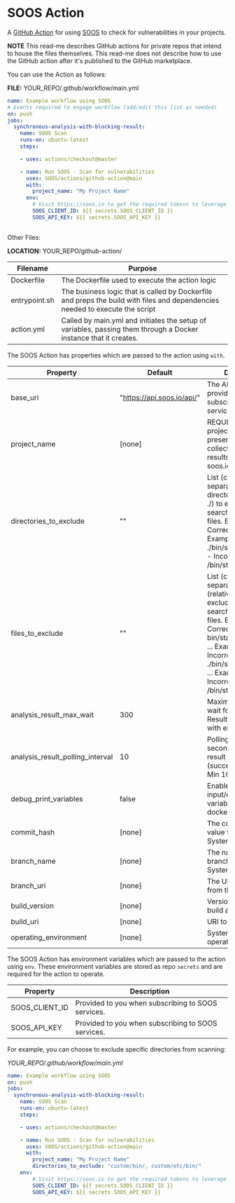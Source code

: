 # SOOS Action

A [GitHub Action](https://github.com/features/actions) for using [SOOS](https://soos.io) to check for
vulnerabilities in your projects.

**NOTE** This read-me describes GitHub actions for private repos that intend to house the files themselves. This read-me does not describe how to use the GitHub action after it's published to the GitHub marketplace.

You can use the Action as follows:

**FILE:** YOUR_REPO/.github/workflow/main.yml

```yaml
name: Example workflow using SOOS
# Events required to engage workflow (add/edit this list as needed)
on: push
jobs:
  synchronous-analysis-with-blocking-result:
    name: SOOS Scan
    runs-on: ubuntu-latest
    steps:

    - uses: actions/checkout@master

    - name: Run SOOS - Scan for vulnerabilities
      uses: SOOS/actions/github-action@main
      with:
        project_name: "My Project Name"
      env:
        # Visit https://soos.io to get the required tokens to leverage SOOS scanning/analysis services
        SOOS_CLIENT_ID: ${{ secrets.SOOS_CLIENT_ID }}
        SOOS_API_KEY: ${{ secrets.SOOS_API_KEY }}
        
```

Other Files:

**LOCATION:** YOUR_REPO/github-action/

| Filename | Purpose |
| --- | --- |
| Dockerfile | The Dockerfile used to execute the action logic |
| entrypoint.sh | The business logic that is called by Dockerfile and preps the build with files and dependencies needed to execute the script |
| action.yml | Called by main.yml and initiates the setup of variables, passing them through a Docker instance that it creates. |

The SOOS Action has properties which are passed to the action using `with`.

| Property | Default | Description |
| --- | --- | --- |
| base_uri | "https://api.soos.io/api/"  | The API BASE URI provided to you when subscribing to SOOS services. |
| project_name | [none]  | REQUIRED. A custom project name that will present itself as a collection of test results within your soos.io dashboard. |
| directories_to_exclude | ""  | List (comma separated) of directories (relative to ./) to exclude from the search for manifest files. Example - Correct: bin/start/ ... Example - Incorrect: ./bin/start/ ... Example - Incorrect: /bin/start/'|
| files_to_exclude | "" | List (comma separated) of files (relative to ./) to exclude from the search for manifest files. Example - Correct: bin/start/manifest.txt ... Example - Incorrect: ./bin/start/manifest.txt ... Example - Incorrect: /bin/start/manifest.txt' |
| analysis_result_max_wait | 300 | Maximum seconds to wait for Analysis Result before exiting with error. |
| analysis_result_polling_interval | 10 | Polling interval (in seconds) for analysis result completion (success/failure.). Min 10. |
| debug_print_variables | false | Enables printing of input/environment variables within the docker container. |
| commit_hash | [none] | The commit hash value from the SCM System |
| branch_name | [none] | The name of the branch from the SCM System |
| branch_uri | [none] | The URI to the branch from the SCM System |
| build_version | [none] | Version of application build artifacts |
| build_uri | [none] | URI to CI build info |
| operating_environment | [none] | System info regarding operating system, etc. |

The SOOS Action has environment variables which are passed to the action using `env`. These environment variables are stored as repo `secrets` and are required for the action to operate.

| Property | Description |
| --- | --- |
| SOOS_CLIENT_ID | Provided to you when subscribing to SOOS services. |
| SOOS_API_KEY | Provided to you when subscribing to SOOS services. |


For example, you can choose to exclude specific directories from scanning:

*YOUR_REPO/.github/workflow/main.yml*
```yaml
name: Example workflow using SOOS
on: push
jobs:
  synchronous-analysis-with-blocking-result:
    name: SOOS Scan
    runs-on: ubuntu-latest
    steps:

    - uses: actions/checkout@master

    - name: Run SOOS - Scan for vulnerabilities
      uses: SOOS/actions/github-action@main
      with:
        project_name: "My Project Name"
        directories_to_exclude: "custom/bin/, custom/etc/bin/"
    env:
        # Visit https://soos.io to get the required tokens to leverage SOOS scanning/analysis services
        SOOS_CLIENT_ID: ${{ secrets.SOOS_CLIENT_ID }}
        SOOS_API_KEY: ${{ secrets.SOOS_API_KEY }}
```


